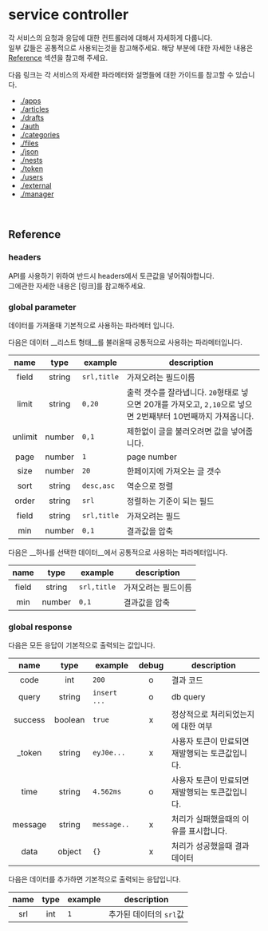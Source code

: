 # service controller

각 서비스의 요청과 응답에 대한 컨트롤러에 대해서 자세하게 다룹니다.  
일부 값들은 공통적으로 사용되는것을 참고해주세요. 해당 부분에 대한 자세한 내용은 [Reference](#reference) 섹션을 참고해 주세요.

다음 링크는 각 서비스의 자세한 파라메터와 설명들에 대한 가이드를 참고할 수 있습니다.

- [./apps](https://github.com/redgoose-dev/goose-api/tree/master/controller/apps)
- [./articles](https://github.com/redgoose-dev/goose-api/tree/master/controller/articles)
- [./drafts](https://github.com/redgoose-dev/goose-api/tree/master/controller/drafts)
- [./auth](https://github.com/redgoose-dev/goose-api/tree/master/controller/auth)
- [./categories](https://github.com/redgoose-dev/goose-api/tree/master/controller/categories)
- [./files](https://github.com/redgoose-dev/goose-api/tree/master/controller/files)
- [./json](https://github.com/redgoose-dev/goose-api/tree/master/controller/json)
- [./nests](https://github.com/redgoose-dev/goose-api/tree/master/controller/nests)
- [./token](https://github.com/redgoose-dev/goose-api/tree/master/controller/token)
- [./users](https://github.com/redgoose-dev/goose-api/tree/master/controller/users)
- [./external](https://github.com/redgoose-dev/goose-api/tree/master/controller/external)
- [./manager](https://github.com/redgoose-dev/goose-api/tree/master/controller/manager)

<p><br/></p>

## Reference

### headers
API를 사용하기 위하여 반드시 headers에서 토큰값을 넣어줘야합니다.  
그에관한 자세한 내용은 [링크]를 참고해주세요.

### global parameter
데이터를 가져올때 기본적으로 사용하는 파라메터 입니다.

다음은 데이터 __리스트 형태__를 불러올때 공통적으로 사용하는 파라메터입니다.

| name | type | example | description |
|:---:|:---:|---|---|
| field | string | `srl,title` | 가져오려는 필드이름 |
| limit | string | `0,20` | 출력 갯수를 잘라냅니다. `20`형태로 넣으면 20개를 가져오고, `2,10`으로 넣으면 2번째부터 10번째까지 가져옵니다. |
| unlimit | number | `0,1` | 제한없이 글을 불러오려면 값을 넣어줍니다. |
| page | number | `1` | page number |
| size | number | `20` | 한페이지에 가져오는 글 갯수 |
| sort | string | `desc,asc` | 역순으로 정렬 |
| order | string | `srl` | 정렬하는 기준이 되는 필드 |
| field | string | `srl,title` | 가져오려는 필드 |
| min | number | `0,1` | 결과값을 압축 |

다음은 __하나를 선택한 데이터__에서 공통적으로 사용하는 파라메터입니다.

| name | type | example | description |
|:---:|:---:|---|---|
| field | string | `srl,title` | 가져오려는 필드이름 |
| min | number | `0,1` | 결과값을 압축 |

### global response
다음은 모든 응답이 기본적으로 출력되는 값입니다.

| name | type | example | debug | description |
|:---:|:---:|---|:---:|---|
| code | int | `200` | o | 결과 코드 |
| query | string | `insert ...` | o | db query |
| success | boolean | `true` | x | 정상적으로 처리되었는지에 대한 여부 |
| _token | string | `eyJ0e...` | x | 사용자 토큰이 만료되면 재발행되는 토큰값입니다. |
| time | string | `4.562ms` | o | 사용자 토큰이 만료되면 재발행되는 토큰값입니다. |
| message | string | `message..` | x | 처리가 실패했을때의 이유를 표시합니다. |
| data | object | `{}` | x | 처리가 성공했을때 결과 데이터 |

다음은 데이터를 추가하면 기본적으로 출력되는 응답입니다.

| name | type | example | description |
|:---:|:---:|---|---|
| srl | int | `1` | 추가된 데이터의 `srl`값 |